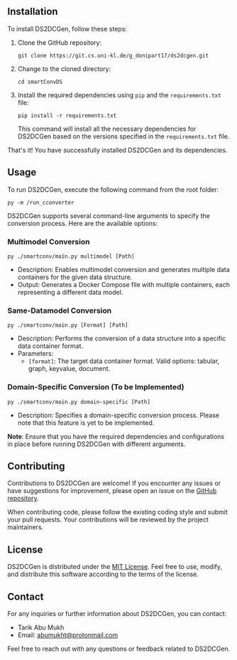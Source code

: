 ## Installation

To install DS2DCGen, follow these steps:

1. Clone the GitHub repository:
   ```
   git clone https://git.cs.uni-kl.de/g_donipart17/ds2dcgen.git
   ```

2. Change to the cloned directory:
   ```
   cd smartConvDS
   ```

3. Install the required dependencies using `pip` and the `requirements.txt` file:
   ```
   pip install -r requirements.txt
   ```

   This command will install all the necessary dependencies for DS2DCGen based on the versions specified in the `requirements.txt` file.

That's it! You have successfully installed DS2DCGen and its dependencies.

## Usage

To run DS2DCGen, execute the following command from the root folder:

```
py -m /run_cconverter
```

DS2DCGen supports several command-line arguments to specify the conversion process. Here are the available options:

### Multimodel Conversion

```
py ./smartconv/main.py multimodel [Path]
```

- Description: Enables multimodel conversion and generates multiple data containers for the given data structure.
- Output: Generates a Docker Compose file with multiple containers, each representing a different data model.

### Same-Datamodel Conversion

```
py ./smartconv/main.py [Format] [Path]
```

- Description: Performs the conversion of a data structure into a specific data container format.
- Parameters:
  - `[format]`: The target data container format. Valid options: tabular, graph, keyvalue, document.

### Domain-Specific Conversion (To be Implemented)

```
py ./smartconv/main.py domain-specific [Path]
```

- Description: Specifies a domain-specific conversion process. Please note that this feature is yet to be implemented.

**Note**: Ensure that you have the required dependencies and configurations in place before running DS2DCGen with different arguments.

## Contributing

Contributions to DS2DCGen are welcome! If you encounter any issues or have suggestions for improvement, please open an issue on the [GitHub repository](https://git.cs.uni-kl.de/g_donipart17/ds2dcgen/issues).

When contributing code, please follow the existing coding style and submit your pull requests. Your contributions will be reviewed by the project maintainers.

## License

DS2DCGen is distributed under the [MIT License](LICENSE). Feel free to use, modify, and distribute this software according to the terms of the license.

## Contact

For any inquiries or further information about DS2DCGen, you can contact:

- Tarik Abu Mukh
- Email: [abumukht@protonmail.com](mailto:abumukht@protonmail.com)

Feel free to reach out with any questions or feedback related to DS2DCGen.
